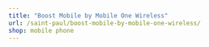 ```yaml
---
title: "Boost Mobile by Mobile One Wireless"
url: /saint-paul/boost-mobile-by-mobile-one-wireless/
shop: mobile phone
---
```

